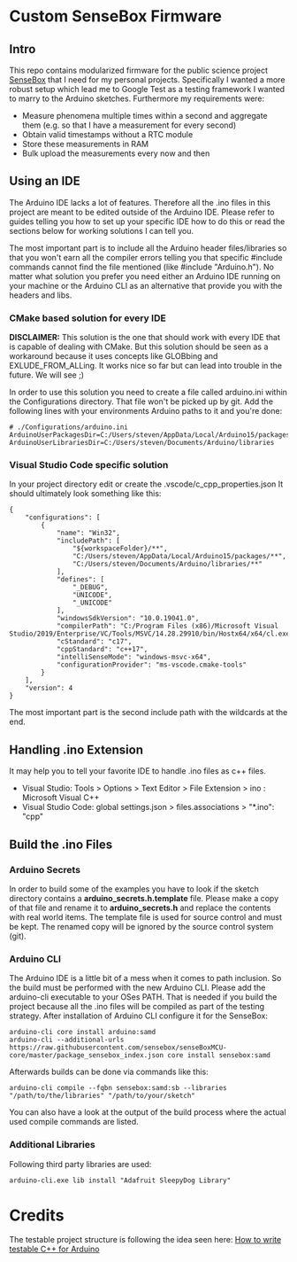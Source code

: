 # Custom SenseBox Firmware

## Intro
This repo contains modularized firmware for the public science project [SenseBox](https://sensebox.de/) that I need for my personal projects. Specifically I wanted a more robust setup which lead me
to Google Test as a testing framework I wanted to marry to the Arduino sketches. Furthermore my requirements were:

* Measure phenomena multiple times within a second and aggregate them (e.g. so that I have a measurement for every second)
* Obtain valid timestamps without a RTC module
* Store these measurements in RAM
* Bulk upload the measurements every now and then

## Using an IDE
The Arduino IDE lacks a lot of features. Therefore all the .ino files in this project are meant to be edited outside of the Arduino IDE. Please refer to guides telling you how to set
up your specific IDE how to do this or read the sections below for working solutions I can tell you. 

The most important part is to include all the Arduino header files/libraries so that you won't earn all the compiler errors
telling you that specific #include commands cannot find the file mentioned (like #include "Arduino.h"). 
No matter what solution you prefer you need either an Arduino IDE running on your machine or the Arduino CLI as an alternative that provide you with the headers and libs.

### CMake based solution for every IDE
**DISCLAIMER:** This solution is the one that should work with every IDE that is capable of dealing with CMake. 
But this solution should be seen as a workaround because it uses concepts like GLOBbing and EXLUDE_FROM_ALLing. It works nice so far but can lead into trouble in the future. We will see ;)

In order to use this solution you need to create a file called arduino.ini within the Configurations directory. 
That file won't be picked up by git. 
Add the following lines with your environments Arduino paths to it and you're done:

```
# ./Configurations/arduino.ini
ArduinoUserPackagesDir=C:/Users/steven/AppData/Local/Arduino15/packages
ArduinoUserLibrariesDir=C:/Users/steven/Documents/Arduino/libraries
```

### Visual Studio Code specific solution
In your project directory edit or create the .vscode/c_cpp_properties.json
It should ultimately look something like this:
```
{
    "configurations": [
        {
            "name": "Win32",
            "includePath": [
                "${workspaceFolder}/**",
                "C:/Users/steven/AppData/Local/Arduino15/packages/**",
                "C:/Users/steven/Documents/Arduino/libraries/**"
            ],
            "defines": [
                "_DEBUG",
                "UNICODE",
                "_UNICODE"
            ],
            "windowsSdkVersion": "10.0.19041.0",
            "compilerPath": "C:/Program Files (x86)/Microsoft Visual Studio/2019/Enterprise/VC/Tools/MSVC/14.28.29910/bin/Hostx64/x64/cl.exe",
            "cStandard": "c17",
            "cppStandard": "c++17",
            "intelliSenseMode": "windows-msvc-x64",
            "configurationProvider": "ms-vscode.cmake-tools"
        }
    ],
    "version": 4
}
```
The most important part is the second include path with the wildcards at the end.

## Handling .ino Extension
It may help you to tell your favorite IDE to handle .ino files as c++ files.

+ Visual Studio: Tools > Options > Text Editor > File Extension > ino : Microsoft Visual C++
+ Visual Studio Code: global settings.json > files.associations > "*.ino": "cpp" 

## Build the .ino Files

### Arduino Secrets
In order to build some of the examples you have to look if the sketch directory contains a **arduino_secrets.h.template** file. Please make a copy of that file and rename it to **arduino_secrets.h** and replace the contents with real world items.
The template file is used for source control and must be kept. The renamed copy will be ignored by the source control system (git).

### Arduino CLI
The Arduino IDE is a little bit of a mess when it comes to path inclusion. So the build must be performed with the new Arduino CLI.
Please add the arduino-cli executable to your OSes PATH. That is needed if you build the project because all the .ino files will be compiled as part of the testing strategy.
After installation of Arduino CLI configure it for the SenseBox:

```
arduino-cli core install arduino:samd
arduino-cli --additional-urls https://raw.githubusercontent.com/sensebox/senseBoxMCU-core/master/package_sensebox_index.json core install sensebox:samd
```

Afterwards builds can be done via commands like this:

```
arduino-cli compile --fqbn sensebox:samd:sb --libraries "/path/to/the/libraries" "/path/to/your/sketch" 
```
You can also have a look at the output of the build process where the actual used compile commands are listed.

### Additional Libraries
Following third party libraries are used:
```
arduino-cli.exe lib install "Adafruit SleepyDog Library"
```

# Credits
The testable project structure is following the idea seen here: 
[How to write testable C++ for Arduino](https://youtu.be/jCLgqaXS6Gg)
